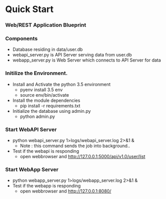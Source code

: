# Quick Start

### Web/REST Application Blueprint 

### Components
* Database residing in data/user.db
* webapi_server.py is API Server serving data from user.db
* webapp_server.py is Web Server which connects to API Server for data


### Initilize the Environment.

* Install and Activate the python 3.5 environment
	* pyenv install 3.5 env 	
	* source env/bin/activate
* Install the module dependencies
	* pip install -r requirements.txt
* Initialize the database using admin.py
	* python admin.py
 	
### Start WebAPI Server 

* python webapi_server.py 1>logs/webapi_server.log 2>&1 &
   * Note : this command sends the job into background.. 
* Test if the webapi is responding
   * open webbrowser and http://127.0.0.1:5000/api/v1.0/user/list
   	
### Start WebApp Server

* python webapp_server.py 1>logs/webapp_server.log 2>&1 &
* Test if the webapp is responding
   * open webbrowser and http://127.0.0.1:8080/
 	
 	
